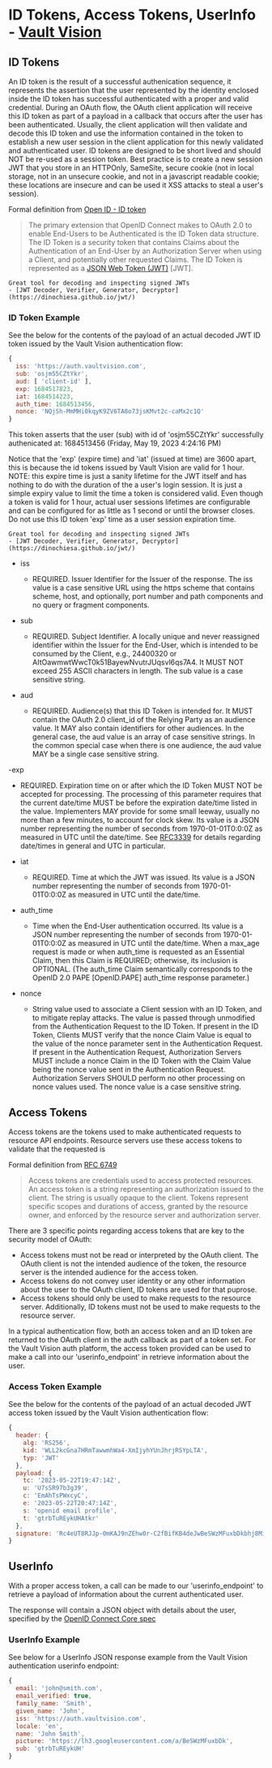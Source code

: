 ID Tokens, Access Tokens, UserInfo - [Vault Vision](https://vaultvision.com) 
==================

## ID Tokens 

An ID token is the result of a successful authenication sequence, it represents the assertion that the user represented by the identity enclosed inside the ID token has successful authenticated with a proper and valid credential.  During an OAuth flow, the OAuth client application will receive this ID token as part of a payload in a callback that occurs after the user has been authenticated. Usually, the client application will then validate and decode this ID token and use the information contained in the token to establish a new user session in the client application for this newly validated and authenticated user.  ID tokens are designed to be short lived and should NOT be re-used as a session token.  Best practice is to create a new session JWT that you store in an HTTPOnly, SameSite, secure cookie (not in local storage, not in an unsecure cookie, and not in a javascript readable cookie; these locations are insecure and can be used it XSS attacks to steal a user's session).

Formal definition from [Open ID - ID token](https://openid.net/specs/openid-connect-core-1_0.html#IDToken)
> The primary extension that OpenID Connect makes to OAuth 2.0 to enable End-Users to be Authenticated is the ID Token data structure. The ID Token is a security token that contains Claims about the Authentication of an End-User by an Authorization Server when using a Client, and potentially other requested Claims. The ID Token is represented as a [JSON Web Token (JWT)](https://openid.net/specs/openid-connect-core-1_0.html#JWT) [JWT].

```{note}
Great tool for decoding and inspecting signed JWTs
- [JWT Decoder, Verifier, Generator, Decryptor](https://dinochiesa.github.io/jwt/)
```
### ID Token Example
See the below for the contents of the payload of an actual decoded JWT ID token issued by the Vault Vision authentication flow:
```js
{
  iss: 'https://auth.vaultvision.com',
  sub: 'osjm55CZtYkr',
  aud: [ 'client-id' ],
  exp: 1684517823,
  iat: 1684514223,
  auth_time: 1684513456,
  nonce: 'NQjSh-MmMHi0kqyK9ZV6TA8o73jsKMvt2c-caMx2c1Q'
}
```

This token asserts that the user (sub) with id of 'osjm55CZtYkr' successfully authenicated at: 1684513456 (Friday, May 19, 2023 4:24:16 PM)

Notice that the 'exp' (expire time) and 'iat' (issued at time) are 3600 apart, this is because the id tokens issued by Vault Vision are valid for 1 hour.  NOTE: this expire time is just a sanity lifetime for the JWT itself and has nothing to do with the duration of the a user's login session.  It is just a simple expiry value to limit the time a token is considered valid.  Even though a token is valid for 1 hour, actual user sessions lifetimes are configurable and can be configured for as little as 1 second or until the browser closes.  Do not use this ID token 'exp' time as a user session expiration time.

```{note}
Great tool for decoding and inspecting signed JWTs
- [JWT Decoder, Verifier, Generator, Decryptor](https://dinochiesa.github.io/jwt/)
```

- iss  
  -  REQUIRED. Issuer Identifier for the Issuer of the response. The iss value is a case sensitive URL using the https scheme that contains scheme, host, and optionally, port number and path components and no query or fragment components.

- sub  
  -  REQUIRED. Subject Identifier. A locally unique and never reassigned identifier within the Issuer for the End-User, which is intended to be consumed by the Client, e.g., 24400320 or AItOawmwtWwcT0k51BayewNvutrJUqsvl6qs7A4. It MUST NOT exceed 255 ASCII characters in length. The sub value is a case sensitive string.

- aud 
  -  REQUIRED. Audience(s) that this ID Token is intended for. It MUST contain the OAuth 2.0 client_id of the Relying Party as an audience value. It MAY also contain identifiers for other audiences. In the general case, the aud value is an array of case sensitive strings. In the common special case when there is one audience, the aud value MAY be a single case sensitive string.

-exp
  -  REQUIRED. Expiration time on or after which the ID Token MUST NOT be accepted for processing. The processing of this parameter requires that the current date/time MUST be before the expiration date/time listed in the value. Implementers MAY provide for some small leeway, usually no more than a few minutes, to account for clock skew. Its value is a JSON number representing the number of seconds from 1970-01-01T0:0:0Z as measured in UTC until the date/time. See [RFC3339](https://www.rfc-editor.org/rfc/rfc3339) for details regarding date/times in general and UTC in particular.

- iat
  -  REQUIRED. Time at which the JWT was issued. Its value is a JSON number representing the number of seconds from 1970-01-01T0:0:0Z as measured in UTC until the date/time.

- auth_time
  -  Time when the End-User authentication occurred. Its value is a JSON number representing the number of seconds from 1970-01-01T0:0:0Z as measured in UTC until the date/time. When a max_age request is made or when auth_time is requested as an Essential Claim, then this Claim is REQUIRED; otherwise, its inclusion is OPTIONAL. (The auth_time Claim semantically corresponds to the OpenID 2.0 PAPE [OpenID.PAPE] auth_time response parameter.)

- nonce
  -  String value used to associate a Client session with an ID Token, and to mitigate replay attacks. The value is passed through unmodified from the Authentication Request to the ID Token. If present in the ID Token, Clients MUST verify that the nonce Claim Value is equal to the value of the nonce parameter sent in the Authentication Request. If present in the Authentication Request, Authorization Servers MUST include a nonce Claim in the ID Token with the Claim Value being the nonce value sent in the Authentication Request. Authorization Servers SHOULD perform no other processing on nonce values used. The nonce value is a case sensitive string.

## Access Tokens 

Access tokens are the tokens used to make authenticated requests to resource API endpoints.  Resource servers use these access tokens to validate that the requested is 

Formal definition from [RFC 6749](https://datatracker.ietf.org/doc/html/rfc6749#section-1.4)
>  Access tokens are credentials used to access protected resources.  An access token is a string representing an authorization issued to the client.  The string is usually opaque to the client.  Tokens represent specific scopes and durations of access, granted by the resource owner, and enforced by the resource server and authorization server.

There are 3 specific points regarding access tokens that are key to the security model of OAuth:

- Access tokens must not be read or interpreted by the OAuth client. The OAuth client is not the intended audience of the token, the resource server is the intended audience for the access token.
- Access tokens do not convey user identity or any other information about the user to the OAuth client, ID tokens are used for that puprose.
- Access tokens should only be used to make requests to the resource server. Additionally, ID tokens must not be used to make requests to the resource server.

In a typical authentication flow, both an access token and an ID token are returned to the OAuth client in the auth callback as part of a token set.  For the Vault Vision auth platform, the access token provided can be used to make a call into our 'userinfo_endpoint' in retrieve information about the user.

### Access Token Example
See the below for the contents of the payload of an actual decoded JWT access token issued by the Vault Vision authentication flow:
```js
{
  header: {
    alg: 'RS256',
    kid: 'WLL2kcGna7HRmTawwmhWa4-XmIjyhYUnJhrjRSYpLTA',
    typ: 'JWT'
  },
  payload: {
    tc: '2023-05-22T19:47:14Z',
    u: 'U7sSR97b3g39',
    c: 'EmAhTsPWxcyC',
    e: '2023-05-22T20:47:14Z',
    s: 'openid email profile',
    t: 'gtrbTuREykUHAtkr'
  },
  signature: 'Rc4eUT8RJJp-0mKAJ9nZEhw0r-C2fBifKB4deJwBeSWzMFuxbDkbhj8MiRe002hgfEyR6DqsknWv2KK1w1ylW_7BeyvRy124fjQvn1iMvg9jR86kDgVXRM_TLKk6vtADQ9jwVHNSSMrciTy6iXHDcmUb7HFgJJqEqJBGQPqhiQnZo8Ie8VJ0YMG1qIjniEgDvfbKMI5_94tj0bvU6nTak3Zl6kKpAs-Hreqhl6NcqFJj3OmE7KlmQ8yJJOGVfQP_pklwx8N92WY6osSD-ilXH5aBgyHb_Xlck8sZFrXRUQQTIH_9k50gtrbTuREykUHIb-3rGBv4Eyrjf8AD_uGmiDw'
}
```

## UserInfo

With a proper access token, a call can be made to our 'userinfo_endpoint' to retrieve a payload of information about the current authenticated user.

The response will contain a JSON object with details about the user, specified by the [OpenID Connect Core spec](https://openid.net/specs/openid-connect-core-1_0.html#UserInfoResponse)

### UserInfo Example
See below for a UserInfo JSON response example from the Vault Vision authentication userinfo endpoint:
```js
{
  email: 'john@smith.com',
  email_verified: true,
  family_name: 'Smith',
  given_name: 'John',
  iss: 'https://auth.vaultvision.com',
  locale: 'en',
  name: 'John Smith',
  picture: 'https://lh3.googleusercontent.com/a/BeSWzMFuxbDk',
  sub: 'gtrbTuREykUH'
}
```